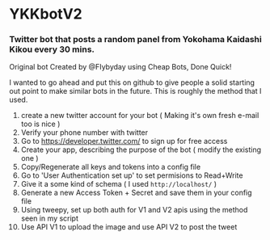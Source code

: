 # YKKbotV2
### Twitter bot that posts a random panel from Yokohama Kaidashi Kikou every 30 mins. 
Original bot Created by @FIybyday using Cheap Bots, Done Quick!


I wanted to go ahead and put this on github to give people a solid starting out point to make similar bots in the future. This is roughly the method that I used.


1. create a new twitter account for your bot ( Making it's own fresh e-mail too is nice )
2. Verify your phone number with twitter
3. Go to https://developer.twitter.com/ to sign up for free access
4. Create your app, describing the purpose of the bot ( modify the existing one )
5. Copy/Regenerate all keys and tokens into a config file
6. Go to 'User Authentication set up' to set permisions to Read+Write
7. Give it a some kind of schema ( I used `http://localhost/` )
8. Generate a new Access Token + Secret and save them in your config file
9. Using tweepy, set up both auth for V1 and V2 apis using the method seen in my script
10. Use API V1 to upload the image and use API V2 to post the tweet
